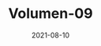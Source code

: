 ---
title: "Volumen-09"
date: 2021-08-10
cover: "images/1.webp"
description: "En esta edición descubre el logro del equipo Kaboom de la Universidad Pontificia Bolivariana en la competencia de Team Engine Design 2021 organizada por la AIAA, la primera vez que la universidad participaba, ¡llegando al podio de ganadores! Además, disfruta de las mejores noticias de la semana en temas de políticas aeroespaciales, sector público y privado, propulsión en otros mundo. También puedes enterarte de los lanzamientos de la semana. ΔV Launch Log, la revista del semillero de cohetería y propulsión Delta V de la Universidad de Antioquia, adscrito al grupo de investigación ASTRA. Tu revista de ciencia de cohetes en español "
ossuu: "https://issuu.com/deltav_udea/docs/volumen_9"
---